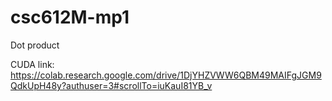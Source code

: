 # csc612M-mp1
Dot product

CUDA link: https://colab.research.google.com/drive/1DjYHZVWW6QBM49MAIFgJGM9QdkUpH48y?authuser=3#scrollTo=iuKauI81YB_v
